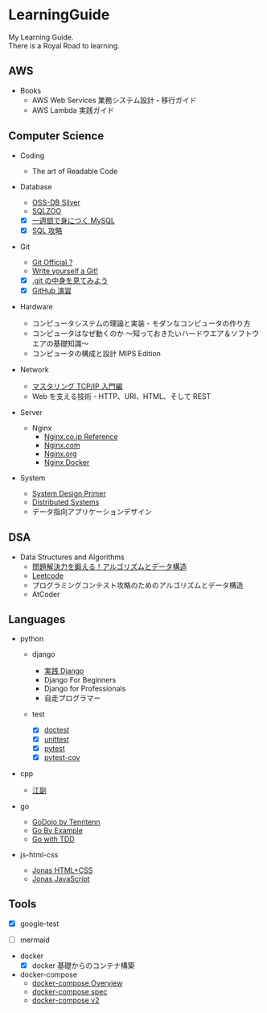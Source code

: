 # LearningGuide

My Learning Guide.  
There is a Royal Road to learning.


## AWS

- Books
  - AWS Web Services 業務システム設計・移行ガイド
  - AWS Lambda 実践ガイド


## Computer Science

- Coding
  - The art of Readable Code

- Database
  - [OSS-DB Silver](https://github.com/Lootmann/LearningGuide/issues/59)
  - [SQLZOO](https://sqlzoo.net/wiki/SQL_Tutorial)
  - [x] [一週間で身につく MySQL](http://web.sevendays-study.com/mysql/)
  - [x] [SQL 攻略](http://sql.main.jp/)

- Git
  - [Git Official ?](https://git-scm.com)
  - [Write yourself a Git!](https://wyag.thb.lt/)
  - [x] [.git の中身を見てみよう](https://qiita.com/tatane616/items/dbad66179754be57d2e2)
  - [x] [GitHub 演習](https://github.com/kaityo256/github)

- Hardware
  - コンピュータシステムの理論と実装 - モダンなコンピュータの作り方
  - コンピュータはなぜ動くのか ～知っておきたいハードウエア＆ソフトウエアの基礎知識～
  - コンピュータの構成と設計 MIPS Edition

- Network
  - [マスタリング TCP/IP 入門編](https://github.com/Lootmann/LearningGuide/issues/31)
  - Web を支える技術 - HTTP、URI、HTML、そして REST

- Server
  - Nginx
    - [Nginx.co.jp Reference](https://www.nginx.co.jp/blog/what-is-nginx/)
    - [Nginx.com](https://www.nginx.com/)
    - [Nginx.org](https://nginx.org/en/docs)
    - [Nginx Docker](https://hub.docker.com/_/nginx)

- System
  - [System Design Primer](https://github.com/donnemartin/system-design-primer)
  - [Distributed Systems](https://www.distributed-systems.net/index.php/books/ds3/)
  - データ指向アプリケーションデザイン


## DSA

- Data Structures and Algorithms
  - [問題解決力を鍛える！アルゴリズムとデータ構造](https://github.com/Lootmann/LearningGuide/issues/32)
  - [Leetcode](https://leetcode.com/problemset/all/)
  - プログラミングコンテスト攻略のためのアルゴリズムとデータ構造
  - AtCoder


## Languages

- python
  - django
    - [実践 Django](https://github.com/Lootmann/LearningGuide/issues/58)
    - Django For Beginners
    - Django for Professionals
    - 自走プログラマー

  - test
    - [x] [doctest](https://docs.python.org/ja/3/library/doctest.html)
    - [x] [unittest](https://docs.python.org/ja/3/library/unittest.html)
    - [x] [pytest](https://docs.pytest.org/)
    - [x] [pytest-cov](https://pytest-cov.readthedocs.io/en/latest/)

- cpp
  - [江副](https://github.com/Lootmann/LearningGuide/issues/34)

- go
  - [GoDojo by Tenntenn](http://tenn.in/go)
  - [Go By Example](https://gobyexample.com/)
  - [Go with TDD](https://andmorefine.gitbook.io/learn-go-with-tests/)

- js-html-css
  - [Jonas HTML+CSS](https://github.com/Lootmann/LearningGuide/issues/37)
  - [Jonas JavaScript](https://github.com/Lootmann/LearningGuide/issues/36)


## Tools

- [x] google-test

- [ ] mermaid

- docker
  - [x] docker 基礎からのコンテナ構築

- docker-compose
  - [docker-compose Overview](https://docs.docker.com/compose/)
  - [docker-compose spec](https://github.com/compose-spec/compose-spec/blob/master/spec.md)
  - [docker-compose v2](https://zenn.dev/miroha/articles/whats-docker-compose-v2)
